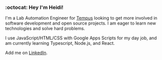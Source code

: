 ### :octocat: Hey I'm Heidi!

<p>I'm a Lab Automation Engineer for <a href="https://www.tempus.com/">Tempus</a> looking to get more involved in software development and open source projects. I am eager to learn new technologies and solve hard problems.</p>

<p>I use JavaScript/HTML/CSS with Google Apps Scripts for my day job, and am currently learning Typescript, Node.js, and React.</p>

<p>Add me on <a href="https://www.linkedin.com/in/heidi-m-snell/">LinkedIn</a>.</p>
